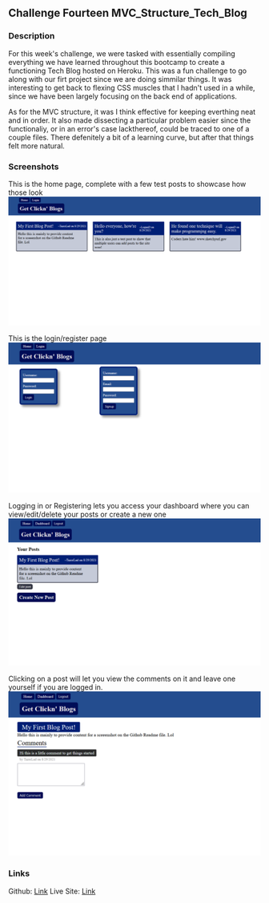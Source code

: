 ## Challenge Fourteen MVC_Structure_Tech_Blog

### Description
For this week's challenge, we were tasked with essentially compiling everything we have learned throughout this bootcamp to create a functioning Tech Blog hosted on Heroku. This was a fun challenge to go along with our firt project since we are doing simmilar things. It was interesting to get back to flexing CSS muscles that I hadn't used in a while, since we have been largely focusing on the back end of applications. 

As for the MVC structure, it was I think effective for keeping everthing neat and in order. It also made dissecting a particular problem easier since the functionaliy, or in an error's case lackthereof, could be traced to one of a couple files. There defenitely a bit of a learning curve, but after that things felt more natural.


### Screenshots
This is the home page, complete with a few test posts to showcase how those look
![homePage](./images/homePage.png)

This is the login/register page
![loginPage](./images/loginPage.png)

Logging in or Registering lets you access your dashboard where you can view/edit/delete your posts or create a new one
![dashboard](./images/dashboard.png)

Clicking on a post will let you view the comments on it and leave one yourself if you are logged in.
![singlePost](./images/singlePost.png)

### Links
Github: [Link](https://github.com/LoganDufek/MVC_Structure_Tech_Blog)
Live Site: [Link](https://young-retreat-87062.herokuapp.com/)